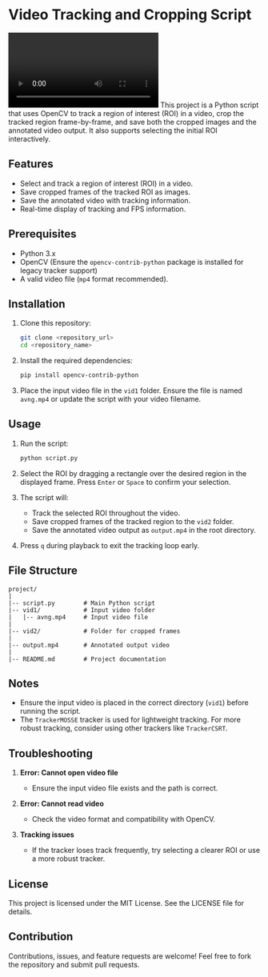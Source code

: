 # Video Tracking and Cropping Script
![Tracking Video Demo](https://res.cloudinary.com/dwfdyavop/video/upload/v1737125905/marvel_asemble_xrdwgy.mp4)
This project is a Python script that uses OpenCV to track a region of interest (ROI) in a video, crop the tracked region frame-by-frame, and save both the cropped images and the annotated video output. It also supports selecting the initial ROI interactively.

## Features

- Select and track a region of interest (ROI) in a video.
- Save cropped frames of the tracked ROI as images.
- Save the annotated video with tracking information.
- Real-time display of tracking and FPS information.

## Prerequisites

- Python 3.x
- OpenCV (Ensure the `opencv-contrib-python` package is installed for legacy tracker support)
- A valid video file (`mp4` format recommended).

## Installation

1. Clone this repository:
   ```bash
   git clone <repository_url>
   cd <repository_name>
   ```

2. Install the required dependencies:
   ```bash
   pip install opencv-contrib-python
   ```

3. Place the input video file in the `vid1` folder. Ensure the file is named `avng.mp4` or update the script with your video filename.

## Usage

1. Run the script:
   ```bash
   python script.py
   ```

2. Select the ROI by dragging a rectangle over the desired region in the displayed frame. Press `Enter` or `Space` to confirm your selection.

3. The script will:
   - Track the selected ROI throughout the video.
   - Save cropped frames of the tracked region to the `vid2` folder.
   - Save the annotated video output as `output.mp4` in the root directory.

4. Press `q` during playback to exit the tracking loop early.

## File Structure

```
project/
|
|-- script.py        # Main Python script
|-- vid1/            # Input video folder
|   |-- avng.mp4     # Input video file
|
|-- vid2/            # Folder for cropped frames
|
|-- output.mp4       # Annotated output video
|
|-- README.md        # Project documentation
```

## Notes

- Ensure the input video is placed in the correct directory (`vid1`) before running the script.
- The `TrackerMOSSE` tracker is used for lightweight tracking. For more robust tracking, consider using other trackers like `TrackerCSRT`.

## Troubleshooting

1. **Error: Cannot open video file**
   - Ensure the input video file exists and the path is correct.

2. **Error: Cannot read video**
   - Check the video format and compatibility with OpenCV.

3. **Tracking issues**
   - If the tracker loses track frequently, try selecting a clearer ROI or use a more robust tracker.

## License

This project is licensed under the MIT License. See the LICENSE file for details.

## Contribution

Contributions, issues, and feature requests are welcome! Feel free to fork the repository and submit pull requests.
